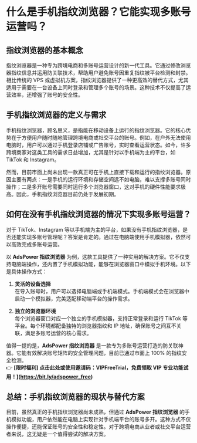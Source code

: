 # 什么是手机指纹浏览器？它能实现多账号运营吗？

## 指纹浏览器的基本概念

指纹浏览器是一种专为跨境电商和多账号运营设计的新一代工具。它通过修改浏览器指纹信息并运用防关联技术，帮助用户避免账号因重复指纹被平台检测和封禁。相比传统的 VPS 或虚拟机方案，指纹浏览器提供了一种更高效的替代方式，尤其适用于需要在一台设备上同时登录和管理多个账号的场景。这种技术不仅提高了运营效率，还增强了账号的安全性。

## 手机指纹浏览器的定义与需求

手机指纹浏览器，顾名思义，是指能在移动设备上运行的指纹浏览器。它的核心优势在于方便用户随时随地管理跨境电商或社交平台的账号。例如，在户外无法使用电脑时，用户可以通过手机登录店铺或广告账号，实时查看运营状态。如今，许多跨境商家对这类工具的需求日益增加，尤其是针对以手机端为主的平台，如 TikTok 和 Instagram。

然而，目前市面上尚未出现一款真正可在手机上直接下载和运行的指纹浏览器。原因主要有两点：一是手机的运行环境和存储空间远不如电脑，难以支撑多账号同时操作；二是多开账号需要同时运行多个浏览器窗口，这对手机的硬件性能要求极高。因此，手机指纹浏览器目前仍处于发展初期。

## 如何在没有手机指纹浏览器的情况下实现多账号运营？

对于 TikTok、Instagram 等以手机端为主的平台，如果没有手机指纹浏览器，是否还能实现多账号管理呢？答案是肯定的。通过在电脑端使用手机模拟器，依然可以高效完成多账号运营。

以 **AdsPower 指纹浏览器** 为例，这款工具提供了一种实用的解决方案。它不仅支持电脑端操作，还内置了手机模拟功能，能够在浏览器窗口中模拟手机环境。以下是具体操作方式：

1. **灵活的设备选择**  
   在导入账号时，用户可以选择电脑端或手机端模式。手机端模式会在浏览器中启动一个模拟器，完美适配移动端平台的操作需求。

   

2. **独立的浏览器环境**  
   每个浏览器窗口对应一个独立的手机模拟器，支持正常登录和运行 TikTok 等平台。每个环境都配备独特的浏览器指纹和 IP 地址，确保账号之间互不关联，满足多账号运营的核心需求。

   

值得一提的是，**AdsPower 指纹浏览器** 是一款专为多账号运营打造的防关联神器。它能有效解决账号矩阵的安全管理问题，目前已通过市面上 100% 的指纹安全检测。  
👉 **[限时福利] 点击此处或使用邀请码：VIPFreeTrial，免费领取 VIP 专业功能试用！](https://bit.ly/adspower_free)**

## 总结：手机指纹浏览器的现状与替代方案

目前，虽然真正的手机指纹浏览器尚未成熟，但通过 **AdsPower 指纹浏览器** 的手机模拟功能，用户依然能在电脑上实现针对手机端平台的账号多开。这种方式不仅操作便捷，还能保证账号的安全性和稳定性。对于跨境电商从业者或社交平台运营者来说，这无疑是一个值得尝试的解决方案。